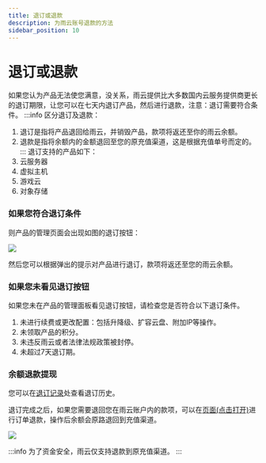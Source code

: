```yaml
---
title: 退订或退款
description: 为雨云账号退款的方法
sidebar_position: 10
---
```



# 退订或退款
如果您认为产品无法使您满意，没关系，雨云提供比大多数国内云服务提供商更长的退订期限，让您可以在七天内退订产品，然后进行退款，注意：退订需要符合条件。
:::info
区分退订及退款：

1. 退订是指将产品退回给雨云，并销毁产品，款项将返还至你的雨云余额。
2. 退款是指将余额内的金额退回至您的原充值渠道，这是根据充值单号而定的。
:::
退订支持的产品如下：
1. 云服务器
2. 虚拟主机
3. 游戏云
4. 对象存储


### 如果您符合退订条件
则产品的管理页面会出现如图的退订按钮：

![](https://cn-sy1.rains3.com/rainyun-assets/pic/2023/12/20231210192644_7124b3b8c971adb682c40b91a6d342ed.png)

然后您可以根据弹出的提示对产品进行退订，款项将返还至您的雨云余额。


### 如果您未看见退订按钮
如果您未在产品的管理面板看见退订按钮，请检查您是否符合以下退订条件。
1. 未进行续费或更改配置：包括升降级、扩容云盘、附加IP等操作。
2. 未领取产品的积分。
3. 未违反雨云或者法律法规政策被封停。
4. 未超过7天退订期。

### 余额退款提现

您可以在[退订记录]处查看退订历史。

退订完成之后，如果您需要退回您在雨云账户内的款项，可以在[页面(点击打开)](https://app.rainyun.com/expense/other)进行订单退款，操作后余额会原路退回到充值渠道。

![](https://cn-sy1.rains3.com/rainyun-assets/pic/2024/07/20240717093926_c54cee79e00fc445c2aee01b3fff3ca3.png)


:::info
为了资金安全，雨云仅支持退款到原充值渠道。
:::



[退订记录]: https://app.rainyun.com/logs/unsub
[充值历史]: https://app.rainyun.com/logs/pay